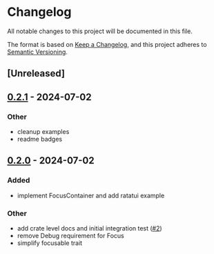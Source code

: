 # Changelog
All notable changes to this project will be documented in this file.

The format is based on [Keep a Changelog](https://keepachangelog.com/en/1.0.0/),
and this project adheres to [Semantic Versioning](https://semver.org/spec/v2.0.0.html).

## [Unreleased]

## [0.2.1](https://github.com/joshka/focusable/compare/focusable-v0.2.0...focusable-v0.2.1) - 2024-07-02

### Other
- cleanup examples
- readme badges

## [0.2.0](https://github.com/joshka/focusable/compare/focusable-v0.1.1...focusable-v0.2.0) - 2024-07-02

### Added
- implement FocusContainer and add ratatui example

### Other
- add crate level docs and initial integration test ([#2](https://github.com/joshka/focusable/pull/2))
- remove Debug requirement for Focus
- simplify focusable trait
